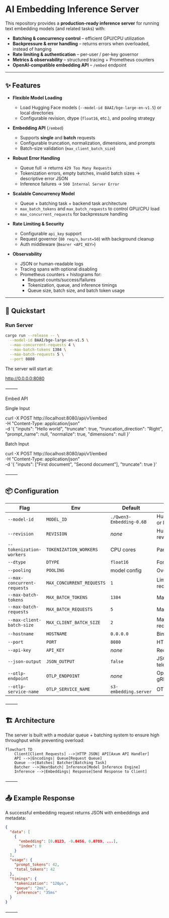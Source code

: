 # AI Embedding Inference Server  

This repository provides a **production-ready inference server** for running text embedding models (and related tasks) with:  

- **Batching & concurrency control** – efficient GPU/CPU utilization  
- **Backpressure & error handling** – returns errors when overloaded, instead of hanging  
- **Rate limiting & authentication** – per-user / per-key governor  
- **Metrics & observability** – structured tracing + Prometheus counters  
- **OpenAI-compatible embedding API** – `/embed` endpoint  

---

## ✨ Features  

- **Flexible Model Loading**  
  - Load Hugging Face models (`--model-id BAAI/bge-large-en-v1.5`) or local directories  
  - Configurable revision, dtype (`float16`, etc.), and pooling strategy  

- **Embedding API** (`/embed`)  
  - Supports **single** and **batch** requests  
  - Configurable truncation, normalization, dimensions, and prompts  
  - Batch-size validation (`max_client_batch_size`)  

- **Robust Error Handling**  
  - Queue full → returns `429 Too Many Requests`  
  - Tokenization errors, empty batches, invalid batch sizes → descriptive error JSON  
  - Inference failures → `500 Internal Server Error`  

- **Scalable Concurrency Model**  
  - Queue + batching task + backend task architecture  
  - `max_batch_tokens` and `max_batch_requests` to control GPU/CPU load  
  - `max_concurrent_requests` for backpressure handling  

- **Rate Limiting & Security**  
  - Configurable `api_key` support  
  - Request governor (`80 req/s`, `burst=50`) with background cleanup  
  - Auth middleware (`Bearer <API_KEY>`)  

- **Observability**  
  - JSON or human-readable logs  
  - Tracing spans with optional disabling  
  - Prometheus counters + histograms for:  
    - Request counts/success/failures  
    - Tokenization, queue, and inference timings  
    - Queue size, batch size, and batch token usage  

---

## 🚀 Quickstart  

### Run Server  

```bash
cargo run --release -- \
  --model-id BAAI/bge-large-en-v1.5 \
  --max-concurrent-requests 4 \
  --max-batch-tokens 1384 \
  --max-batch-requests 5 \
  --port 8080
```

The server will start at:

http://0.0.0.0:8080


⸻

Embed API

Single Input

curl -X POST http://localhost:8080/api/v1/embed \
  -H "Content-Type: application/json" \
  -d '{
    "inputs": "Hello world",
    "truncate": true,
    "truncation_direction": "Right",
    "prompt_name": null,
    "normalize": true,
    "dimensions": null
  }'

Batch Input

curl -X POST http://localhost:8080/api/v1/embed \
  -H "Content-Type: application/json" \
  -d '{
    "inputs": ["First document", "Second document"],
    "truncate": true
  }'


⸻
## 📦 Configuration

| Flag                         | Env                        | Default                     | Description                              |
|------------------------------|----------------------------|-----------------------------|------------------------------------------|
| `--model-id`                 | `MODEL_ID`                 | `./Qwen3-Embedding-0.6B`    | Hugging Face model ID or local path      |
| `--revision`                 | `REVISION`                 | *none*                      | Hub revision/commit/branch               |
| `--tokenization-workers`     | `TOKENIZATION_WORKERS`     | CPU cores                   | Parallel tokenizers                      |
| `--dtype`                    | `DTYPE`                    | `float16`                   | Force model dtype                        |
| `--pooling`                  | `POOLING`                  | model config                | Override pooling                         |
| `--max-concurrent-requests`  | `MAX_CONCURRENT_REQUESTS`  | `1`                         | Limit concurrent requests                |
| `--max-batch-tokens`         | `MAX_BATCH_TOKENS`         | `1384`                      | Max tokens per batch                     |
| `--max-batch-requests`       | `MAX_BATCH_REQUESTS`       | `5`                         | Max requests per batch                   |
| `--max-client-batch-size`    | `MAX_CLIENT_BATCH_SIZE`    | `2`                         | Max inputs per client request            |
| `--hostname`                 | `HOSTNAME`                 | `0.0.0.0`                   | Bind address                             |
| `--port`                     | `PORT`                     | `8080`                      | HTTP port                                |
| `--api-key`                  | `API_KEY`                  | *none*                      | Require bearer token                     |
| `--json-output`              | `JSON_OUTPUT`              | `false`                     | JSON logs for telemetry                  |
| `--otlp-endpoint`            | `OTLP_ENDPOINT`            | *none*                      | OpenTelemetry OTLP gRPC endpoint         |
| `--otlp-service-name`        | `OTLP_SERVICE_NAME`        | `s3-embedding.server`       | OTLP service name                        |

⸻

## 🏗️ Architecture

The server is built with a modular queue + batching system to ensure high throughput while preventing overload:  

```mermaid
flowchart TD
    Client[Client Requests] -->|HTTP JSON| API[Axum API Handler]
    API -->|Encodings| Queue[Request Queue]
    Queue -->|Batches| Batcher[Batching Task]
    Batcher -->|NextBatch| Inference[Model Inference Engine]
    Inference -->|Embeddings| Response[Send Response to Client]
```
⸻
## 📤 Example Response

A successful embedding request returns JSON with embeddings and metadata:

```json
{
  "data": [
    {
      "embedding": [0.0123, -0.0456, 0.0789, ...],
      "index": 0
    }
  ],
  "usage": {
    "prompt_tokens": 42,
    "total_tokens": 42
  },
  "timings": {
    "tokenization": "120µs",
    "queue": "2ms",
    "inference": "35ms"
  }
}
```
⸻
